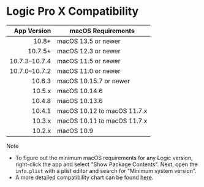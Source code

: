 # Logic Pro X Compatibility

App Version   | macOS Requirements
------------:|-------------------
10.8+         | macOS 13.5 or newer
10.7.5+       | macOS 12.3 or newer
10.7.3–10.7.4 | macOS 11.5 or newer
10.7.0–10.7.2 | macOS 11.0 or newer
10.6.3        | macOS 10.15.7 or newer
10.5.x        | macOS 10.14.6	
10.4.8        | macOS 10.13.6
10.4.1        | macOS 10.12 to macOS 11.7.x
10.3.x        | macOS 10.11 to macOS 11.7.x
10.2.x        | macOS 10.9

> [!NOTE]
> 
> - To figure out the minimum macOS requirements for any Logic version, right-click the app and select "Show Package Contents". Next, open the `info.plist` with a plist editor and search for "Minimum system version".
> - A more detailed compatibility chart can be found [here](https://docs.google.com/spreadsheets/d/1az7KnLQJ1jm_umIhkjjNTr47-vUCcranCXgTTW5R7jY/edit?usp=sharing).
